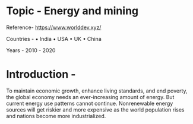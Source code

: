 # Topic - Energy and mining

Reference- https://www.worlddev.xyz/

Countries -     • India
                  • USA
                  • UK
                  • China
                  
Years - 2010 - 2020 

# Introduction - 
To maintain economic growth, enhance living standards, and end poverty, the global economy needs an ever-increasing amount of energy. But current energy use patterns cannot continue. Nonrenewable energy sources will get riskier and more expensive as the world population rises and nations become more industrialized.
                 
           
                  


